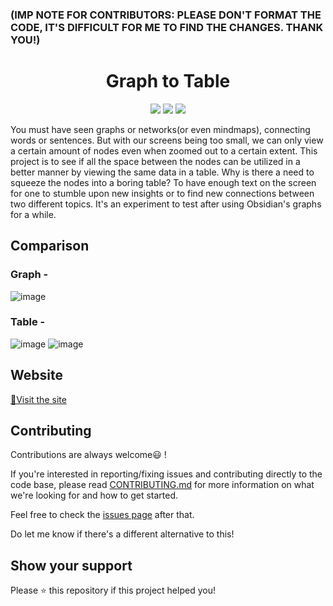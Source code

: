 ### (IMP NOTE FOR CONTRIBUTORS: PLEASE DON'T FORMAT THE CODE, IT'S DIFFICULT FOR ME TO FIND THE CHANGES. THANK YOU!)

<h1 align="center"> Graph to Table </h1>

<div align="center">
   <img src="https://img.shields.io/badge/HTML5-E34F26?style=for-the-badge&logo=html5&logoColor=white" />
   <img src="https://img.shields.io/badge/CSS3-1572B6?style=for-the-badge&logo=css3&logoColor=white" />
   <img src="https://img.shields.io/badge/JavaScript-323330?style=for-the-badge&logo=javascript&logoColor=F7DF1E" />
</div>

You must have seen graphs or networks(or even mindmaps), connecting words or sentences. But with our screens being too small, we can only view a certain amount of nodes even when zoomed out to a certain extent. This project is to see if all the space between the nodes can be utilized in a better manner by viewing the same data in a table. Why is there a need to squeeze the nodes into a boring table? To have enough text on the screen for one to stumble upon new insights or to find new connections between two different topics. It's an experiment to test after using Obsidian's graphs for a while. 

## Comparison
### Graph -
![image](https://user-images.githubusercontent.com/113847439/195137940-fce3b9e0-1356-49c0-afce-68a83fb0475d.png)
### Table -
![image](https://user-images.githubusercontent.com/113847439/195137958-bf24bae1-0662-437d-a0ce-0172a7055632.png)
![image](https://user-images.githubusercontent.com/113847439/195137968-b4f37f2b-b30d-43b9-b4b3-9bcf526afd3e.png)
	
## Website
[📌Visit the site](https://lunarmarathon.github.io/graphToTable/)


## Contributing
Contributions are always welcome😃 !

If you're interested in reporting/fixing issues and contributing directly to the code base, please read [CONTRIBUTING.md](./CONTRIBUTING.md) for more information on what we're looking for and how to get started.

Feel free to check the [issues page](https://github.com/LunarMarathon/graphToTable/issues) after that.

Do let me know if there's a different alternative to this!

## Show your support
Please ⭐️ this repository if this project helped you!

